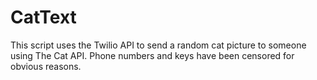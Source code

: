 # CatText
This script uses the Twilio API to send a random cat picture to someone using The Cat API.  Phone numbers and keys have been censored for obvious reasons.